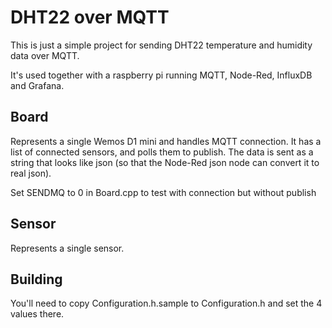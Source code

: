# DHT22 over MQTT

This is just a simple project for sending DHT22 temperature and humidity data over MQTT.

It's used together with a raspberry pi running MQTT, Node-Red, InfluxDB and Grafana.

## Board

Represents a single Wemos D1 mini and handles MQTT connection. It has a list of connected sensors, and polls them to publish. The data is sent as a string that looks like json (so that the Node-Red json node can convert it to real json).

Set SENDMQ to 0 in Board.cpp to test with connection but without publish

## Sensor

Represents a single sensor.

## Building

You'll need to copy Configuration.h.sample to Configuration.h and set the 4 values there.
